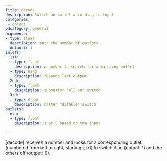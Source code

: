 ```yaml
---
title: decode
description: Switch an outlet according to input
categories:
 - object
pdcategory: General
arguments:
- type: float
  description: sets the number of outlets
  default: 1
inlets:
  1st:
  - type: float
    description: a number to search for a matching outlet
  - type: bang
    description: resends last output
  2nd:
  - type: float
    description: submaster "all on" switch
  3rd:
  - type: float
    description: master "disable" switch
outlets:
  nth:
  - type: float
    description: 1 or 0 based on the input

---
```


[decode] receives a number and looks for a corresponding outlet (numbered from left to right, starting at 0) to switch it on (output: 1) and the others off (output: 0).


